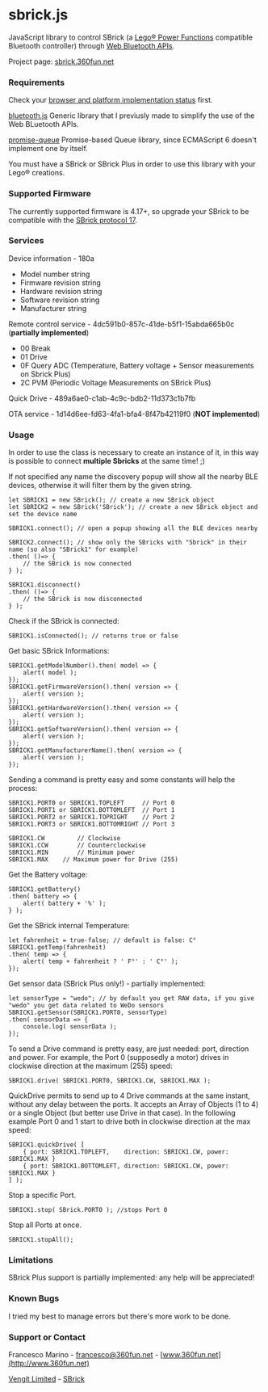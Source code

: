 # sbrick.js
JavaScript library to control SBrick (a [Lego® Power Functions](https://www.lego.com/en-us/powerfunctions) compatible Bluetooth controller) through [Web Bluetooth APIs](https://www.w3.org/community/web-bluetooth/).

Project page: [sbrick.360fun.net](http://sbrick.360fun.net/)

### Requirements
Check your [browser and platform implementation status](https://github.com/WebBluetoothCG/web-bluetooth/blob/gh-pages/implementation-status.md) first.

[bluetooth.js](https://github.com/360fun/bluetooth.js) Generic library that I previusly made to simplify the use of the Web BLuetooth APIs.

[promise-queue](https://github.com/azproduction/promise-queue) Promise-based Queue library, since ECMAScript 6 doesn't implement one by itself.

You must have a SBrick or SBrick Plus in order to use this library with your Lego® creations.

### Supported Firmware
The currently supported firmware is 4.17+, so upgrade your SBrick to be compatible with the [SBrick protocol 17](https://social.sbrick.com/wiki/view/pageId/11/slug/the-sbrick-ble-protocol).

### Services
Device information - 180a
* Model number string
* Firmware revision string
* Hardware revision string
* Software revision string
* Manufacturer string

Remote control service - 4dc591b0-857c-41de-b5f1-15abda665b0c (**partially implemented**)
* 00 Break
* 01 Drive
* 0F Query ADC (Temperature, Battery voltage + Sensor measurements on Sbrick Plus)
* 2C PVM (Periodic Voltage Measurements on SBrick Plus)

Quick Drive - 489a6ae0-c1ab-4c9c-bdb2-11d373c1b7fb

OTA service - 1d14d6ee-fd63-4fa1-bfa4-8f47b42119f0 (**NOT implemented**)


### Usage

In order to use the class is necessary to create an instance of it, in this way is possible to connect **multiple Sbricks** at the same time! ;)

If not specified any name the discovery popup will show all the nearby BLE devices, otherwise it will filter them by the given string.
	
	let SBRICK1 = new SBrick(); // create a new SBrick object
	let SBRICK2 = new SBrick('SBrick'); // create a new SBrick object and set the device name
	
	SBRICK1.connect(); // open a popup showing all the BLE devices nearby
	
	SBRICK2.connect(); // show only the SBricks with "Sbrick" in their name (so also "SBrick1" for example)
	.then( ()=> {
		// the SBrick is now connected
	} );
  
	SBRICK1.disconnect()
	.then( ()=> {
		// the SBrick is now disconnected
	} );
 
Check if the SBrick is connected:

	SBRICK1.isConnected(); // returns true or false

Get basic SBrick Informations:

	SBRICK1.getModelNumber().then( model => {
		alert( model );
	});
	SBRICK1.getFirmwareVersion().then( version => {
		alert( version );
	});
	SBRICK1.getHardwareVersion().then( version => {
		alert( version );
	});
	SBRICK1.getSoftwareVersion().then( version => {
		alert( version );
	});
	SBRICK1.getManufacturerName().then( version => {
		alert( version );
	});
	
Sending a command is pretty easy and some constants will help the process:

	SBRICK1.PORT0 or SBRICK1.TOPLEFT     // Port 0
	SBRICK1.PORT1 or SBRICK1.BOTTOMLEFT  // Port 1
	SBRICK1.PORT2 or SBRICK1.TOPRIGHT    // Port 2
	SBRICK1.PORT3 or SBRICK1.BOTTOMRIGHT // Port 3
	
	SBRICK1.CW         // Clockwise
	SBRICK1.CCW        // Counterclockwise
	SBRICK1.MIN        // Minimum power
	SBRICK1.MAX	   // Maximum power for Drive (255)


Get the Battery voltage:

	SBRICK1.getBattery()
	.then( battery => {
		alert( battery + '%' );
	} );


Get the SBrick internal Temperature:

	let fahrenheit = true-false; // default is false: C°
	SBRICK1.getTemp(fahrenheit)
	.then( temp => {
		alert( temp + fahrenheit ? ' F°' : ' C°' );
	});

Get sensor data (SBrick Plus only!) - partially implemented: 

	let sensorType = "wedo"; // by default you get RAW data, if you give "wedo" you get data related to WeDo sensors
	SBRICK1.getSensor(SBRICK1.PORT0, sensorType)
	.then( sensorData => {
		console.log( sensorData );
	});
	
To send a Drive command is pretty easy, are just needed: port, direction and power.
For example, the Port 0 (supposedly a motor) drives in clockwise direction at the maximum (255) speed:

	SBRICK1.drive( SBRICK1.PORT0, SBRICK1.CW, SBRICK1.MAX );
	
QuickDrive permits to send up to 4 Drive commands at the same instant, without any delay between the ports.
It accepts an Array of Objects (1 to 4) or a single Object (but better use Drive in that case).
In the following example Port 0 and 1 start to drive both in clockwise direction at the max speed:

	SBRICK1.quickDrive( [
		{ port: SBRICK1.TOPLEFT,    direction: SBRICK1.CW, power: SBRICK1.MAX }
		{ port: SBRICK1.BOTTOMLEFT, direction: SBRICK1.CW, power: SBRICK1.MAX }
	] );
	
Stop a specific Port.
	
	SBRICK1.stop( SBrick.PORT0 ); //stops Port 0
	
Stop all Ports at once.
	
	SBRICK1.stopAll();
	
  
### Limitations
SBrick Plus support is partially implemented: any help will be appreciated!

### Known Bugs
I tried my best to manage errors but there's more work to be done.

### Support or Contact
Francesco Marino - [francesco@360fun.net](mailto:francesco@360fun.net) - [www.360fun.net](http://www.360fun.net)

[Vengit Limited](https://www.vengit.com/) - [SBrick](https://www.sbrick.com/)
